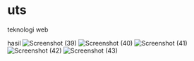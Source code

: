 # uts
teknologi web

hasil
![Screenshot (39)](https://user-images.githubusercontent.com/46736749/80828746-01748400-8c10-11ea-86a2-3caf57dc895c.png)
![Screenshot (40)](https://user-images.githubusercontent.com/46736749/80828768-0c2f1900-8c10-11ea-8d02-9f88ccff2ca2.png)
![Screenshot (41)](https://user-images.githubusercontent.com/46736749/80828785-151fea80-8c10-11ea-9484-60fa72e231f4.png)
![Screenshot (42)](https://user-images.githubusercontent.com/46736749/80828809-1fda7f80-8c10-11ea-9cae-081df38308fd.png)
![Screenshot (43)](https://user-images.githubusercontent.com/46736749/80828790-16511780-8c10-11ea-8c33-1ed8c7dc2ae2.png)
